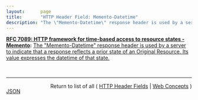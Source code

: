```yaml
---
layout:      page
title:       "HTTP Header Field: Memento-Datetime"
description: "The \"Memento-Datetime\" response header is used by a server to indicate that a response reflects a prior state of an Original Resource. Its value expresses the datetime of that state."
---
```


**[RFC 7089: HTTP framework for time-based access to resource states - Memento](/specs/IETF/RFC/7089 "The HTTP-based Memento framework bridges the present and past Web. It facilitates obtaining representations of prior states of a given resource by introducing datetime negotiation and TimeMaps. Datetime negotiation is a variation on content negotiation that leverages the given resource's URI and a user agent's preferred datetime. TimeMaps are lists that enumerate URIs of resources that encapsulate prior states of the given resource. The framework also facilitates recognizing a resource that encapsulates a frozen prior state of another resource."):** [The "Memento-Datetime" response header is used by a server to indicate that a response reflects a prior state of an Original Resource. Its value expresses the datetime of that state.](http://tools.ietf.org/html/rfc7089#section-2.1.1 "Read documentation for HTTP Header Field &#34;Memento-Datetime&#34;")

<br/>
<hr/>

<p style="float : left"><a href="Memento-Datetime.json" title="JSON representing this particular Web Concept value">JSON</a></p>
<p style="text-align: right">Return to list of all ( <a href="../http-headers">HTTP Header Fields</a> | <a href="../">Web Concepts</a> )</p>
